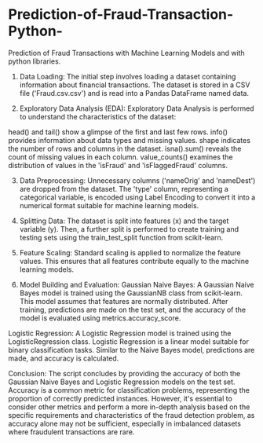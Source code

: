 # Prediction-of-Fraud-Transaction-Python-
Prediction of Fraud Transactions with Machine Learning Models and with python libraries.

1. Data Loading:
The initial step involves loading a dataset containing information about financial transactions. The dataset is stored in a CSV file ('Fraud.csv.csv') and is read into a Pandas DataFrame named data.

2. Exploratory Data Analysis (EDA):
Exploratory Data Analysis is performed to understand the characteristics of the dataset:

head() and tail() show a glimpse of the first and last few rows.
info() provides information about data types and missing values.
shape indicates the number of rows and columns in the dataset.
isna().sum() reveals the count of missing values in each column.
value_counts() examines the distribution of values in the 'isFraud' and 'isFlaggedFraud' columns.

3. Data Preprocessing:
Unnecessary columns ('nameOrig' and 'nameDest') are dropped from the dataset.
The 'type' column, representing a categorical variable, is encoded using Label Encoding to convert it into a numerical format suitable for machine learning models.

5. Splitting Data:
The dataset is split into features (x) and the target variable (y). Then, a further split is performed to create training and testing sets using the train_test_split function from scikit-learn.

6. Feature Scaling:
Standard scaling is applied to normalize the feature values. This ensures that all features contribute equally to the machine learning models.

7. Model Building and Evaluation:
Gaussian Naive Bayes:
A Gaussian Naive Bayes model is trained using the GaussianNB class from scikit-learn. This model assumes that features are normally distributed. After training, predictions are made on the test set, and the accuracy of the model is evaluated using metrics.accuracy_score.

Logistic Regression:
A Logistic Regression model is trained using the LogisticRegression class. Logistic Regression is a linear model suitable for binary classification tasks. Similar to the Naive Bayes model, predictions are made, and accuracy is calculated.

Conclusion:
The script concludes by providing the accuracy of both the Gaussian Naive Bayes and Logistic Regression models on the test set. Accuracy is a common metric for classification problems, representing the proportion of correctly predicted instances. However, it's essential to consider other metrics and perform a more in-depth analysis based on the specific requirements and characteristics of the fraud detection problem, as accuracy alone may not be sufficient, especially in imbalanced datasets where fraudulent transactions are rare.
